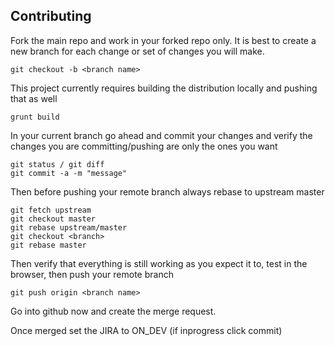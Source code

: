 ## Contributing

Fork the main repo and work in your forked repo only.  It is best to create a new branch for each change or set of changes you will make.

    git checkout -b <branch name>

This project currently requires building the distribution locally and pushing that as well

    grunt build

In your current branch go ahead and commit your changes and verify the changes you are committing/pushing are only the ones you want

    git status / git diff
    git commit -a -m "message"


Then before pushing your remote branch always rebase to upstream master

    git fetch upstream
    git checkout master
    git rebase upstream/master
    git checkout <branch>
    git rebase master


Then verify that everything is still working as you expect it to, test in the browser, then push your remote branch

    git push origin <branch name>

Go into github now and create the merge request.

Once merged set the JIRA to ON_DEV (if inprogress click commit)
